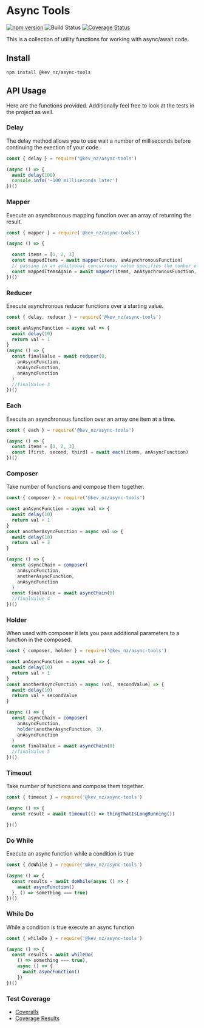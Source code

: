 # Async Tools

[![npm version](https://badge.fury.io/js/%40kev_nz%2Fasync-tools.svg)](https://badge.fury.io/js/%40kev_nz%2Fasync-tools) ![Build Status](https://img.shields.io/circleci/project/github/Kevnz/async-tools/master.svg) [![Coverage Status](https://coveralls.io/repos/github/Kevnz/async-tools/badge.svg?branch=master)](https://coveralls.io/github/Kevnz/async-tools?branch=master)

This is a collection of utility functions for working with async/await code.

## Install

```
npm install @kev_nz/async-tools
```

## API Usage

Here are the functions provided. Additionally feel free to look at the tests in the project as well.

### Delay

The delay method allows you to use wait a number of milliseconds before continuing the exection of your code.

```javascript
const { delay } = require('@kev_nz/async-tools')

(async () => {
  await delay(100)
  console.info('~100 milliseconds later')
})()

```

### Mapper

Execute an asynchronous mapping function over an array of returning the result.

```javascript
const { mapper } = require('@kev_nz/async-tools')

(async () => {

  const items = [1, 2, 3]
  const mappedItems = await mapper(items, anAsynchronousFunction)
  // passing in an additional concurrency value specifies the number of async methods executed at a time
  const mappedItemsAgain = await mapper(items, anAsynchronousFunction, 2)
})()
```

### Reducer

Execute asynchronous reducer functions over a starting value.

```javascript
const { delay, reducer } = require('@kev_nz/async-tools')

const anAsyncFunction = async val => {
  await delay(10)
  return val + 1
}
(async () => {
  const finalValue = await reducer(0,
    anAsyncFunction,
    anAsyncFunction,
    anAsyncFunction
  )
  //finalValue 3
})()
```

### Each

Execute an asynchronous function over an array one item at a time.

```javascript
const { each } = require('@kev_nz/async-tools')

(async () => {
  const items = [1, 2, 3]
  const [first, second, third] = await each(items, anAsyncFunction)
})()
```

### Composer

Take number of functions and compose them together.

```javascript
const { composer } = require('@kev_nz/async-tools')

const anAsyncFunction = async val => {
  await delay(10)
  return val + 1
}
const anotherAsyncFunction = async val => {
  await delay(10)
  return val + 2
}

(async () => {
  const asyncChain = composer(
    anAsyncFunction,
    anotherAsyncFunction,
    anAsyncFunction
  )
  const finalValue = await asyncChain(0)
  //finalValue 4
})()
```

### Holder

When used with composer it lets you pass additional parameters to a function in the composed.

```javascript
const { composer, holder } = require('@kev_nz/async-tools')

const anAsyncFunction = async val => {
  await delay(10)
  return val + 1
}
const anotherAsyncFunction = async (val, secondValue) => {
  await delay(10)
  return val + secondValue
}

(async () => {
  const asyncChain = composer(
    anAsyncFunction,
    holder(anotherAsyncFunction, 3),
    anAsyncFunction
  )
  const finalValue = await asyncChain(0)
  //finalValue 5
})()
```

### Timeout

Take number of functions and compose them together.

```javascript
const { timeout } = require('@kev_nz/async-tools')

(async () => {
  const result = await timeout(() => thingThatIsLongRunning())

})()
```

### Do While

Execute an async function while a condition is true

```javascript
const { doWhile } = require('@kev_nz/async-tools')

(async () => {
  const results = await doWhile(async () => {
    await asyncFunction()
  }, () => something === true)
})()
```

### While Do

While a condition is true execute an async function

```javascript
const { whileDo } = require('@kev_nz/async-tools')

(async () => {
  const results = await whileDo(
    () => something === true),
    async () => {
      await asyncFunction()
    })
})()
```

### Test Coverage

* [Coveralls](https://coveralls.io/github/Kevnz/async-tools?branch=master)
* [Coverage Results](http://kevinisom.info/async-tools/coverage/lcov-report/)

